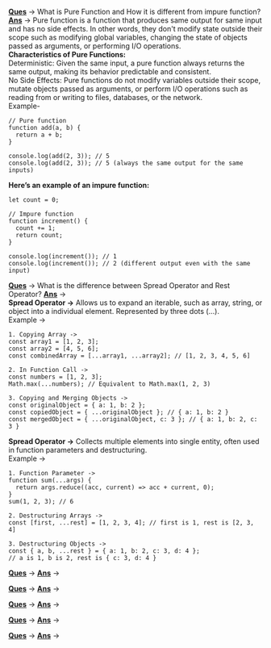 <b><u>Ques</u></b> -> What is Pure Function and How it is different from impure function?<br>
<b><u>Ans</u></b> -> Pure function is a function that produces same output for same input and has no side effects. In other words, they don't modify state outside their scope  such as modifying global variables, changing the state of objects passed as arguments, or performing I/O operations. <br>
<b>Characteristics of Pure Functions:</b><br>
Deterministic: Given the same input, a pure function always returns the same output, making its behavior predictable and consistent. <br>
No Side Effects: Pure functions do not modify variables outside their scope, mutate objects passed as arguments, or perform I/O operations such as reading from or writing to files, databases, or the network. <br>
Example-
```
// Pure function
function add(a, b) {
  return a + b;
}

console.log(add(2, 3)); // 5
console.log(add(2, 3)); // 5 (always the same output for the same inputs)
```
<b>Here’s an example of an impure function:</b>
```
let count = 0;

// Impure function
function increment() {
  count += 1;
  return count;
}

console.log(increment()); // 1
console.log(increment()); // 2 (different output even with the same input)
```

<b><u>Ques</u></b> -> What is the difference between Spread Operator and Rest Operator?
<b><u>Ans</u></b> -><br>
<b>Spread Operator -></b> Allows us to expand an iterable, such as array, string, or object into a individual element. Represented by three dots (...). <br>
Example ->
```
1. Copying Array -> 
const array1 = [1, 2, 3];
const array2 = [4, 5, 6];
const combinedArray = [...array1, ...array2]; // [1, 2, 3, 4, 5, 6]

2. In Function Call ->
const numbers = [1, 2, 3];
Math.max(...numbers); // Equivalent to Math.max(1, 2, 3)

3. Copying and Merging Objects ->
const originalObject = { a: 1, b: 2 };
const copiedObject = { ...originalObject }; // { a: 1, b: 2 }
const mergedObject = { ...originalObject, c: 3 }; // { a: 1, b: 2, c: 3 }
```

<b>Spread Operator -></b> Collects multiple elements into single entity, often used in function parameters and destructuring.<br>
Example ->
```
1. Function Parameter ->
function sum(...args) {
  return args.reduce((acc, current) => acc + current, 0);
}
sum(1, 2, 3); // 6

2. Destructuring Arrays ->
const [first, ...rest] = [1, 2, 3, 4]; // first is 1, rest is [2, 3, 4]

3. Destructuring Objects ->
const { a, b, ...rest } = { a: 1, b: 2, c: 3, d: 4 };
// a is 1, b is 2, rest is { c: 3, d: 4 }
```

<b><u>Ques</u></b> ->
<b><u>Ans</u></b> ->

<b><u>Ques</u></b> ->
<b><u>Ans</u></b> ->

<b><u>Ques</u></b> ->
<b><u>Ans</u></b> ->

<b><u>Ques</u></b> ->
<b><u>Ans</u></b> ->

<b><u>Ques</u></b> ->
<b><u>Ans</u></b> ->